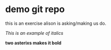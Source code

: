 # demo git repo
this is an exercise alison is asking/making us do.

*This is an example of italics*

**two asterixs makes it bold**
